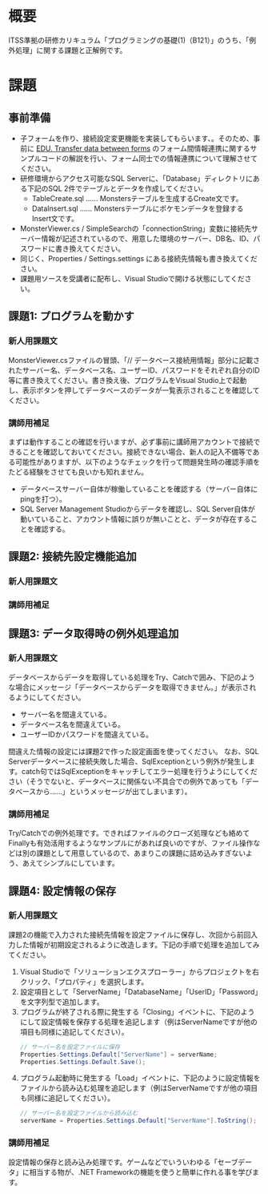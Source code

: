 # 概要

ITSS準拠の研修カリキュラム「プログラミングの基礎(1)（B121）」のうち、「例外処理」に関する課題と正解例です。

# 課題

## 事前準備
- 子フォームを作り、接続設定変更機能を実装してもらいます、。そのため、事前に [EDU. Transfer data between forms](https://gitlab.com/it_education/edu.-transfer-data-between-forms) のフォーム間情報連携に関するサンプルコードの解説を行い、フォーム同士での情報連携について理解させてください。
- 研修環境からアクセス可能なSQL Serverに、「Database」ディレクトリにある下記のSQL 2件でテーブルとデータを作成してください。
  - TableCreate.sql …… Monstersテーブルを生成するCreate文です。
  - DataInsert.sql …… Monstersテーブルにポケモンデータを登録するInsert文です。
- MonsterViewer.cs / SimpleSearchの「connectionString」変数に接続先サーバー情報が記述されているので、用意した環境のサーバー、DB名、ID、パスワードに書き換えてください。
- 同じく、Properties / Settings.settings にある接続先情報も書き換えてください。
- 課題用ソースを受講者に配布し、Visual Studioで開ける状態にしてください。



## 課題1: プログラムを動かす

### 新人用課題文
MonsterViewer.csファイルの冒頭、「// データベース接続用情報」部分に記載されたサーバー名、データベース名、ユーザーID、パスワードをそれぞれ自分のID等に書き換えてください。書き換え後、プログラムをVisual Studio上で起動し、表示ボタンを押してデータベースのデータが一覧表示されることを確認してください。

### 講師用補足
まずは動作することの確認を行いますが、必ず事前に講師用アカウントで接続できることを確認しておいてください。接続できない場合、新人の記入不備等である可能性がありますが、以下のようなチェックを行って問題発生時の確認手順をたどる経験をさせても良いかも知れません。

- データベースサーバー自体が稼働していることを確認する（サーバー自体にpingを打つ）。
- SQL Server Management Studioからデータを確認し、SQL Server自体が動いていること、アカウント情報に誤りが無いことと、データが存在することを確認する。



## 課題2: 接続先設定機能追加

### 新人用課題文

### 講師用補足



## 課題3: データ取得時の例外処理追加

### 新人用課題文
データベースからデータを取得している処理をTry、Catchで囲み、下記のような場合にメッセージ「データベースからデータを取得できません。」が表示されるようにしてください。

- サーバー名を間違えている。
- データベース名を間違えている。
- ユーザーIDかパスワードを間違えている。

間違えた情報の設定には課題2で作った設定画面を使ってください。
なお、SQL Serverデータベースに接続失敗した場合、SqlExceptionという例外が発生します。catch句ではSqlExceptionをキャッチしてエラー処理を行うようにしてください（そうでないと、データベースに関係ない不具合での例外であっても「データベースから……」というメッセージが出てしまいます）。

### 講師用補足
Try/Catchでの例外処理です。できればファイルのクローズ処理なども絡めてFinallyも有効活用するようなサンプルにがあれば良いのですが、ファイル操作などは別の課題として用意しているので、あまりこの課題に詰め込みすぎないよう、あえてシンプルにしています。



## 課題4: 設定情報の保存

### 新人用課題文
課題2の機能で入力された接続先情報を設定ファイルに保存し、次回から前回入力した情報が初期設定されるように改造します。下記の手順で処理を追加してみてください。

1. Visual Studioで「ソリューションエクスプローラー」からプロジェクトを右クリック、「プロパティ」を選択します。
1. 設定項目として「ServerName」「DatabaseName」「UserID」「Password」を文字列型で追加します。
1. プログラムが終了される際に発生する「Closing」イベントに、下記のようにして設定情報を保存する処理を追記します（例はServerNameですが他の項目も同様に追記してください）。
    ```cs
    // サーバー名を設定ファイルに保存
    Properties.Settings.Default["ServerName"] = serverName;
    Properties.Settings.Default.Save();
    ```
1. プログラム起動時に発生する「Load」イベントに、下記のように設定情報をファイルから読み込む処理を追記します（例はServerNameですが他の項目も同様に追記してください）。
    ```cs
    // サーバー名を設定ファイルから読み込む
    serverName = Properties.Settings.Default["ServerName"].ToString();
    ```

### 講師用補足
設定情報の保存と読み込み処理です。ゲームなどでいういわゆる「セーブデータ」に相当する物が、.NET Frameworkの機能を使うと簡単に作れる事を学びます。
